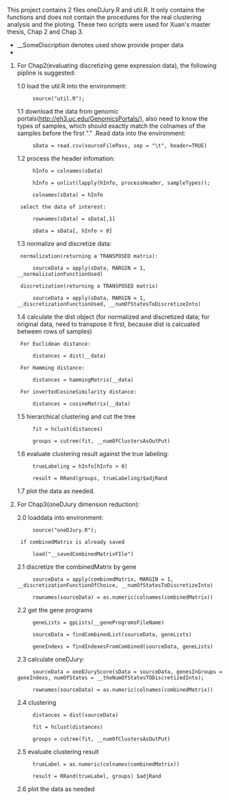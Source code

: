 This project contains 2 files oneDJury.R and util.R. It only contains the functions and does not contain the procedures for the real clustering analysis and the ploting. These two scripts were used for Xuan's master thesis, Chap 2 and Chap 3.

* __SomeDiscription denotes used show provide proper data
* 

1. For Chap2(evaluating discretizing gene expression data), the following pipline is suggested:

	1.0 load the util.R into the environment:

			source("util.R");
			
	1.1 download the data from genomic portals(http://eh3.uc.edu/GenomicsPortals/), also need to know the types of samples, which should exactly match the colnames of the samples before the first "." .Read data into the environment: 
	
			sData = read.csv(sourceFilePass, sep = "\t", header=TRUE)
			
	1.2 process the header infomation: 
	
			hInfo = colnames(sData)
			
			hInfo = unlist(lapply(hInfo, processHeader, sampleTypes));
			
			colnames(sData) = hInfo
			
		select the data of interest:
		
			rownames(sData) = sData[,1]
			
			sData = sData[, hInfo > 0]
			
	1.3 normalize and discretize data:
	
		normalization(returning a TRANSPOSED matrix):
		
			sourceData = apply(sData, MARGIN = 1, __normalizationFunctionUsed)
			
		discretization(returning a TRANSPOSED matrix)
		
			sourceData = apply(sData, MARGIN = 1, __discretizationFunctionUsed, __numOfStatesToDiscretizeInto)
			
	1.4 calculate the dist object (for normalized and discretized data; for original data, need to transpose it first, because dist is calcuated between rows of samples)
	
		For Euclidean distance:
		
			distances = dist(__data)
			
		For Hamming distance:
		
			distances = hammingMatrix(__data)
			
		For invertedCosineSimilarity distance:
		
			distances = cosineMatrix(__data)
			
	1.5 hierarchical clustering and cut the tree
	
			fit = hclust(distances)
			
			groups = cutree(fit, __numOfClustersAsOutPut)
			
	1.6 evaluate clustering result against the true labeling:
	
			trueLabeling = hInfo[hInfo > 0]
			
			result = RRand(groups, trueLabeling)$adjRand
			
	1.7 plot the data as needed.
	

2. For Chap3(oneDJury dimension reduction):

	2.0 loaddata into environment:
	
			source("oneDJury.R");
			
		if combinedMatrix is already saved
		
			load("__savedCombinedMatrixFIle")
			
	2.1 discretize the combinedMatrix by gene
	
			sourceData = apply(combinedMatrix, MARGIN = 1, __discretizationFunctionOfChoice, __numOfStatesToDiscretizeInto)
			
			rownames(sourceData) = as.numeric(colnames(combinedMatrix))
			
	2.2 get the gene programs
	
			geneLists = gpLists(__geneProgramsFileName)
			
			sourceData = findCombinedList(sourceData, geneLists)
			
			geneIndexs = findIndexesFromCombined(sourceData, geneLists)
			
	2.3 calculate oneDJury:
	
			sourceData = oneDJuryScore(sData = sourceData, genesInGroups = geneIndexs, numOfStates = __theNumOfStatesTODiscretizedInto);
			
			rownames(sourceData) = as.numeric(colnames(combinedMatrix))
			
	2.4 clustering
	
			distances = dist(sourceData)
			
			fit = hclust(distances)
			
			groups = cutree(fit, __numOfClustersAsOutPut)
			
	2.5 evaluate clustering result
	
			trueLabel = as.numeric(colnames(combinedMatrix))
			
			result = RRand(trueLabel, groups) $adjRand
			
	2.6 plot the data as needed
	



